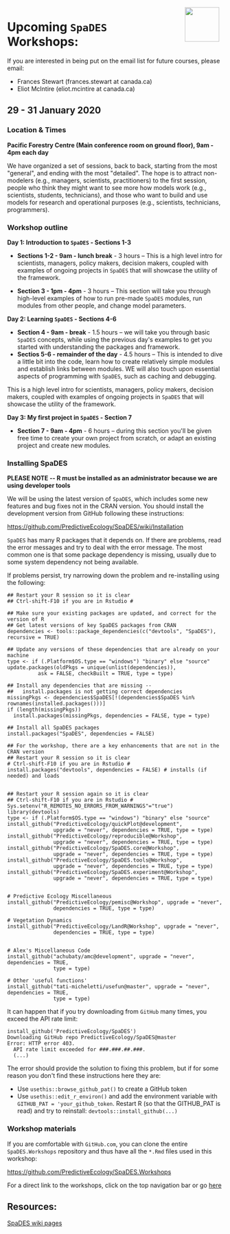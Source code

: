 <img align="right" width="80" vspace="10" hspace="10" src="https://github.com/PredictiveEcology/SpaDES/raw/development/stickers/hexsticker.png">

# Upcoming `SpaDES` Workshops:

If you are interested in being put on the email list for future courses, please email:

- Frances Stewart (frances.stewart at canada.ca)
- Eliot McIntire (eliot.mcintire at canada.ca)

## 29 - 31 January 2020

### Location & Times

**Pacific Forestry Centre (Main conference room on ground floor), 9am - 4pm each day**

We have organized a set of sessions, back to back, starting from the most "general", and ending with the most "detailed".
The hope is to attract non-modelers (e.g., managers, scientists, practitioners) to the first session, people who think they might want to see more how models work (e.g., scientists, students, technicians), and those who want to build and use models for research and operational purposes (e.g., scientists, technicians, programmers).

### Workshop outline
**Day 1: Introduction to `SpaDES` - Sections 1-3** 
* **Sections 1-2 - 9am - lunch break** - 3 hours – This is a high level intro for scientists, managers, policy makers, decision makers, coupled with examples of ongoing projects in `SpaDES` that will showcase the utility of the framework.

* **Section 3 - 1pm - 4pm** - 3 hours – This section will take you through high-level examples of how to run pre-made `SpaDES` modules, run modules from other people, and change model parameters.

**Day 2: Learning `SpaDES` - Sections 4-6** 
* **Section 4 - 9am - break** - 1.5 hours – we will take you through basic `SpaDES` concepts, while using the previous day's examples to get you started with understanding the packages and framework.
* **Sectios 5-6 - remainder of the day** - 4.5 hours – This is intended to dive a little bit into the code, learn how to create relatively simple modules and establish links between modules. WE will also touch upon essential aspects of programming with `SpaDES`, such as caching and debugging.

This is a high level intro for scientists, managers, policy makers, decision makers, coupled with examples of ongoing projects in `SpaDES` that will showcase the utility of the framework.

**Day 3: My first project in `SpaDES` - Section 7** 
* **Section 7 - 9am - 4pm** - 6 hours – during this section you'll be given free time to create your own project from scratch, or adapt an existing project and create new modules. 

### Installing SpaDES

**PLEASE NOTE -- R must be installed as an administrator because we are using developer tools**

We will be using the latest version of `SpaDES`, which includes some new features and bug fixes not in the CRAN version.
You should install the development version from GitHub following these instructions:

<https://github.com/PredictiveEcology/SpaDES/wiki/Installation>

`SpaDES` has many R packages that it depends on. 
If there are problems, read the error messages and try to deal with the error message.
The most common one is that some package dependency is missing, usually due to some system dependency not being available. 

If problems persist, try narrowing down the problem and re-installing using the following:

```
## Restart your R session so it is clear
## Ctrl-shift-F10 if you are in Rstudio #

## Make sure your existing packages are updated, and correct for the version of R
## Get latest versions of key SpaDES packages from CRAN
dependencies <- tools::package_dependencies(c("devtools", "SpaDES"), recursive = TRUE)

## Update any versions of these dependencies that are already on your machine
type <- if (.Platform$OS.type == "windows") "binary" else "source"
update.packages(oldPkgs = unique(unlist(dependencies)), 
          ask = FALSE, checkBuilt = TRUE, type = type) 

## Install any dependencies that are missing -- 
##   install.packages is not getting correct dependencies
missingPkgs <- dependencies$SpaDES[!(dependencies$SpaDES %in% rownames(installed.packages()))]
if (length(missingPkgs))
  install.packages(missingPkgs, dependencies = FALSE, type = type)

## Install all SpaDES packages 
install.packages("SpaDES", dependencies = FALSE)

## For the workshop, there are a key enhancements that are not in the CRAN version
## Restart your R session so it is clear
# Ctrl-shift-F10 if you are in Rstudio #
install.packages("devtools", dependencies = FALSE) # installs (if needed) and loads


## Restart your R session again so it is clear
## Ctrl-shift-F10 if you are in Rstudio #
Sys.setenv("R_REMOTES_NO_ERRORS_FROM_WARNINGS"="true")
library(devtools)
type <- if (.Platform$OS.type == "windows") "binary" else "source"
install_github("PredictiveEcology/quickPlot@development", 
               upgrade = "never", dependencies = TRUE, type = type)
install_github("PredictiveEcology/reproducible@Workshop", 
               upgrade = "never", dependencies = TRUE, type = type)
install_github("PredictiveEcology/SpaDES.core@Workshop", 
               upgrade = "never", dependencies = TRUE, type = type)
install_github("PredictiveEcology/SpaDES.tools@Workshop", 
               upgrade = "never", dependencies = TRUE, type = type)
install_github("PredictiveEcology/SpaDES.experiment@Workshop", 
               upgrade = "never", dependencies = TRUE, type = type)

                          
# Predictive Ecology Miscellaneous
install_github("PredictiveEcology/pemisc@Workshop", upgrade = "never", 
               dependencies = TRUE, type = type)

# Vegetation Dynamics
install_github("PredictiveEcology/LandR@Workshop", upgrade = "never", 
               dependencies = TRUE, type = type)


# Alex's Miscellaneous Code
install_github("achubaty/amc@development", upgrade = "never", dependencies = TRUE, 
               type = type)

# Other 'useful functions'               
install_github("tati-micheletti/usefun@master", upgrade = "never", dependencies = TRUE,
               type = type)
```

It can happen that if you try downloading from `GitHub` many times, you exceed the API rate limit:
```
install_github('PredictiveEcology/SpaDES')
Downloading GitHub repo PredictiveEcology/SpaDES@master
Error: HTTP error 403.
  API rate limit exceeded for ###.###.##.###. 
  (...)
```
The error should provide the solution to fixing this problem, but if for some reason you don't find these instructions here they are:
- Use `usethis::browse_github_pat()` to create a GitHub token
- Use `usethis::edit_r_environ()` and add the environment variable with `GITHUB_PAT = 'your_github_token`.
Restart R (so that the GITHUB_PAT is read) and try to reinstall: `devtools::install_github(...)`

### Workshop materials

If you are comfortable with `GitHub.com`, you can clone the entire `SpaDES.Workshops` repository and thus have all the `*.Rmd` files used in this workshop:

<https://github.com/PredictiveEcology/SpaDES.Workshops>

For a direct link to the workshops, click on the top navigation bar or go [here](http://spades-workshops.predictiveecology.org/)

## Resources:

[SpaDES wiki pages](https://github.com/PredictiveEcology/SpaDES/wiki)
